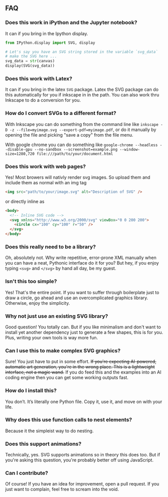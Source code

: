 ## FAQ

### Does this work in iPython and the Jupyter notebook?
It can if you bring in the Ipython display.

```python
from IPython.display import SVG, display

# Let's say you have an SVG string stored in the variable `svg_data`
# make the SVG here ...
svg_data = str(canvas)
display(SVG(svg_data))
```

### Does this work with Latex?
It can if you bring in the latex `SVG` package. 
Latex the SVG package can do this automatically for you if inkscape in in the path.
You can also work thru Inkscape to do a conversion for you.

### How do I convert SVGs to a different format?

With Inkscape you can do something from the command line like `inkscape -D -z --file=myimage.svg --export-pdf=myimage.pdf`, or do it manually by opening the file and picking "save a copy" from the file menu.

With google chrome you can do something like `google-chrome --headless --disable-gpu --no-sandbox --screenshot=example.png --window-size=1280,720 file:///path/to/your/document.html`

### Does this work with web pages?

Yes! Most browers will nativly render svg images. So upload them and include them as normal with an img tag
```html
<img src="path/to/your/image.svg" alt="Description of SVG" />
```
or directly inline as
```html
<body>
  <!-- Inline SVG code -->
  <svg xmlns="http://www.w3.org/2000/svg" viewBox="0 0 200 200">
    <circle cx="100" cy="100" r="50" />
  </svg>
</body>
```

### Does this really need to be a library? 
Oh, absolutely not. Why write repetitive, error-prone XML manually when you can have a neat, Pythonic interface do it for you? But hey, if you enjoy typing `<svg>` and `</svg>` by hand all day, be my guest.  

### Isn't this too simple?
Yes! That's the entire point. If you want to suffer through boilerplate just to draw a circle, go ahead and use an overcomplicated graphics library. Otherwise, enjoy the simplicity.  

### Why not just use an existing SVG library?  
Good question! You totally can. But if you like minimalism and don't want to install yet another dependency just to generate a few shapes, this is for you. Plus, writing your own tools is way more fun.  

### Can I use this to make complex SVG graphics?  
Sure! You just have to put in some effort. ~~If you're expecting AI-powered, automatic art generation, you're in the wrong place. This is a lightweight interface, not a magic wand.~~ If you do feed this and the examples into an AI coding engine then you can get some working outputs fast. 

### How do I install this? 
You don’t. It’s literally one Python file. Copy it, use it, and move on with your life.  

### Why does this use function calls to nest elements?
Because it the simpleist way to do nesting.  

### Does this support animations?
Technically, yes. SVG supports animations so in theory this does too. But if you're asking this question, you're probably better off using JavaScript.  

### Can I contribute?
Of course! If you have an idea for improvement, open a pull request. If you just want to complain, feel free to scream into the void.  

